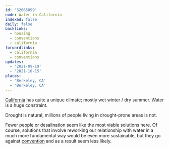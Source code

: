 ```yaml
---
id: '32665899'
node: Water in California
indexed: false
daily: false
backlinks:
  - housing
  - conventions
  - california
forwardlinks:
  - california
  - conventions
updates:
  - '2021-09-19'
  - '2021-10-15'
places:
  - 'Berkeley, CA'
  - 'Berkeley, CA'
---
```

[California](california.md) has quite a unique climate; mostly wet winter / dry summer. Water is a huge constraint. 

Drought is natural, millions of people living in drought-prone areas is not. 

Fewer people or desalination seem like the most viable solutions here. Of course, solutions that involve reworking our relationship with water in a much more fundamental way would be even more sustainable, but they go against [convention](conventions.md) and as a result seem less likely. 
